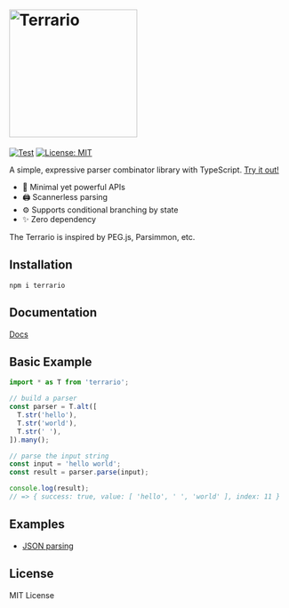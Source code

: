 <h1><img src="https://github.com/marihachi/terrario/blob/875bcc5ae47e351419d2c0f7d30b739b4c72840f/assets/terrario-logo.svg?raw=true" alt="Terrario" width="230px" /></h1>

[![Test](https://github.com/marihachi/terrario/actions/workflows/test.yml/badge.svg)](https://github.com/marihachi/terrario/actions/workflows/test.yml)
[![License: MIT](https://img.shields.io/badge/License-MIT-yellow.svg)](https://opensource.org/licenses/MIT)

A simple, expressive parser combinator library with TypeScript.
[Try it out!](https://npm.runkit.com/terrario)

- 📍 Minimal yet powerful APIs
- 🖨 Scannerless parsing
- ⚙ Supports conditional branching by state
- ✨ Zero dependency

The Terrario is inspired by PEG.js, Parsimmon, etc.

## Installation
```
npm i terrario
```

## Documentation
[Docs](https://github.com/marihachi/terrario/tree/develop/docs/index.md)

## Basic Example
```ts
import * as T from 'terrario';

// build a parser
const parser = T.alt([
  T.str('hello'),
  T.str('world'),
  T.str(' '),
]).many();

// parse the input string
const input = 'hello world';
const result = parser.parse(input);

console.log(result);
// => { success: true, value: [ 'hello', ' ', 'world' ], index: 11 }
```

## Examples
- [JSON parsing](https://github.com/marihachi/terrario/tree/develop/examples/json)

## License
MIT License
